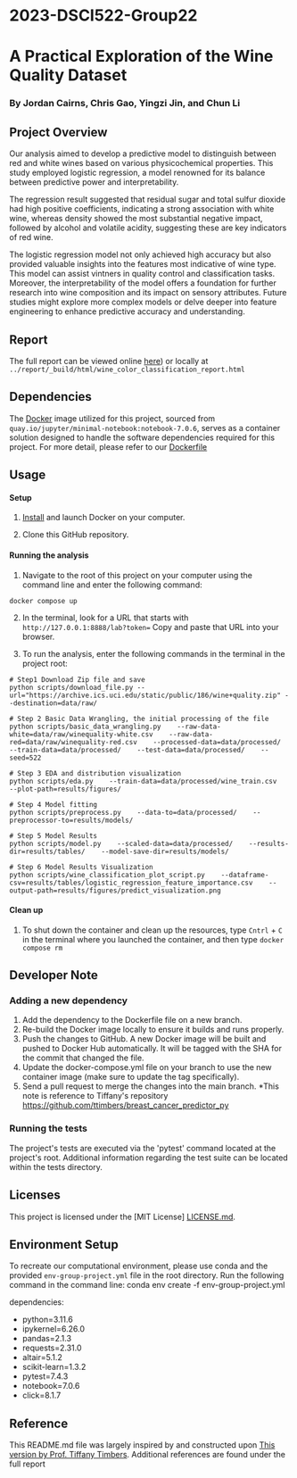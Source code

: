# 2023-DSCI522-Group22
# A Practical Exploration of the Wine Quality Dataset
### By Jordan Cairns, Chris Gao, Yingzi Jin, and Chun Li

## Project Overview
Our analysis aimed to develop a predictive model to distinguish between red and white wines based on various physicochemical properties. This study employed logistic regression, a model renowned for its balance between predictive power and interpretability.

The regression result suggested that residual sugar and total sulfur dioxide had high positive coefficients, indicating a strong association with white wine, whereas density showed the most substantial negative impact, followed by alcohol and volatile acidity, suggesting these are key indicators of red wine.

The logistic regression model not only achieved high accuracy but also provided valuable insights into the features most indicative of wine type. This model can assist vintners in quality control and classification tasks. Moreover, the interpretability of the model offers a foundation for further research into wine composition and its impact on sensory attributes. Future studies might explore more complex models or delve deeper into feature engineering to enhance predictive accuracy and understanding.

## Report
The full report can be viewed online [here](https://github.com/UBC-MDS/2023-DSCI522-Group22/blob/main/report/wine_color_classification_report.ipynb)) or locally at `../report/_build/html/wine_color_classification_report.html`

## Dependencies
The [Docker](https://www.docker.com/) image utilized for this project, sourced from `quay.io/jupyter/minimal-notebook:notebook-7.0.6`, serves as a container solution designed to handle the software dependencies required for this project. For more detail, please refer to our [Dockerfile](https://github.com/UBC-MDS/2023-DSCI522-Group22/blob/main/Dockerfile)

## Usage

#### Setup

1. [Install](https://www.docker.com/get-started/) 
and launch Docker on your computer.

2. Clone this GitHub repository.

#### Running the analysis

1. Navigate to the root of this project on your computer using the
   command line and enter the following command:

``` 
docker compose up
```
2. In the terminal, look for a URL that starts with 
`http://127.0.0.1:8888/lab?token=` 
Copy and paste that URL into your browser.

3. To run the analysis,
enter the following commands in the terminal in the project root:

```
# Step1 Download Zip file and save
python scripts/download_file.py --url="https://archive.ics.uci.edu/static/public/186/wine+quality.zip" --destination=data/raw/

# Step 2 Basic Data Wrangling, the initial processing of the file 
python scripts/basic_data_wrangling.py    --raw-data-white=data/raw/winequality-white.csv    --raw-data-red=data/raw/winequality-red.csv    --processed-data=data/processed/    --train-data=data/processed/    --test-data=data/processed/    --seed=522

# Step 3 EDA and distribution visualization
python scripts/eda.py    --train-data=data/processed/wine_train.csv   --plot-path=results/figures/

# Step 4 Model fitting
python scripts/preprocess.py    --data-to=data/processed/    --preprocessor-to=results/models/

# Step 5 Model Results 
python scripts/model.py    --scaled-data=data/processed/    --results-dir=results/tables/    --model-save-dir=results/models/

# Step 6 Model Results Visualization
python scripts/wine_classification_plot_script.py    --dataframe-csv=results/tables/logistic_regression_feature_importance.csv    --output-path=results/figures/predict_visualization.png

```

#### Clean up

1. To shut down the container and clean up the resources, 
type `Cntrl` + `C` in the terminal
where you launched the container, and then type `docker compose rm`

## Developer Note
### Adding a new dependency
1. Add the dependency to the Dockerfile file on a new branch.
2. Re-build the Docker image locally to ensure it builds and runs properly.
3. Push the changes to GitHub. A new Docker image will be built and pushed to Docker Hub automatically. It will be tagged with the SHA for the commit that changed the file.
4. Update the docker-compose.yml file on your branch to use the new container image (make sure to update the tag specifically).
5. Send a pull request to merge the changes into the main branch.
*This note is reference to Tiffany's repository https://github.com/ttimbers/breast_cancer_predictor_py

### Running the tests
The project's tests are executed via the 'pytest' command located at the project's root. Additional information regarding the test suite can be located within the tests directory.

## Licenses
This project is licensed under the [MIT License] [LICENSE.md](https://github.com/UBC-MDS/2023-DSCI522-Group22/blob/main/LICENSE).

## Environment Setup
To recreate our computational environment, please use conda and the provided `env-group-project.yml` file in the root directory. Run the following command in the command line:
conda env create -f env-group-project.yml

dependencies:
  - python=3.11.6
  - ipykernel=6.26.0
  - pandas=2.1.3
  - requests=2.31.0
  - altair=5.1.2
  - scikit-learn=1.3.2
  - pytest=7.4.3
  - notebook=7.0.6
  - click=8.1.7

## Reference
This README.md file was largely inspired by and constructed upon [This version by Prof. Tiffany Timbers](https://github.com/ttimbers/breast_cancer_predictor_py/blob/v1.0.0/README.md).
Additional references are found under the full report
